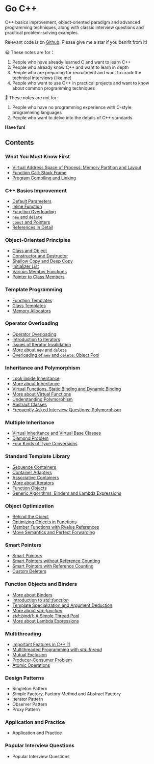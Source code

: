 # Go C++
C++ basics improvement, object-oriented paradigm and advanced programming techniques, along with classic interview questions and practical problem-solving examples.

Relevant code is on [Github](https://github.com/navining/gocpp). Please give me a star if you benifit from it!

:grinning: These notes are for：
1. People who have already learned C and want to learn C++
2. People who already know C++ and want to learn in depth
3. People who are preparing for recruitment and want to crack the technical interviews (like me)
4. People who want to use C++ in practical projects and want to know about common programming techniques

:slightly_frowning_face: These notes are not for:
1. People who have no programming experience with C-style programming languages
2. People who want to delve into the details of C++ standards

**Have fun!**

## Contents

### **What You Must Know First**

- [Virtual Address Space of Process: Memory Partition and Layout](https://github.com/navining/gocpp/blob/master/Chapter%201/Virtual-Address-Space-of-Process-Memory-Partition-and-Layout.md)
- [Function Call: Stack Frame](https://github.com/navining/gocpp/blob/master/Chapter%201/Function-Call-Stack-Frame.md)
- [Program Compiling and Linking](https://github.com/navining/gocpp/blob/master/Chapter%201/Program-Compiling-and-Linking.md)

### **C++ Basics Improvement**

- [Default Parameters](https://github.com/navining/gocpp/blob/master/Chapter%202/Default-Parameters.md)
- [Inline Function](https://github.com/navining/gocpp/blob/master/Chapter%202/Inline-Function.md)
- [Function Overloading](https://github.com/navining/gocpp/blob/master/Chapter%202/Function-Overloading.md)
- [`new` and `delete`](https://github.com/navining/gocpp/blob/master/Chapter%202/New-and-Delete.md)
- [`const` and Pointers](https://github.com/navining/gocpp/blob/master/Chapter%202/Const-and-Pointers.md)
- [References in Detail](https://github.com/navining/gocpp/blob/master/Chapter%202/References-in-Detail.md)

### **Object-Oriented Principles**

- [Class and Object](https://github.com/navining/gocpp/blob/master/Chapter%203/Class-and-Object.md)
- [Constructor and Destructor](https://github.com/navining/gocpp/blob/master/Chapter%203/Constructor-and-Destructor.md)
- [Shallow Copy and Deep Copy](https://github.com/navining/gocpp/blob/master/Chapter%203/Shallow-Copy-and-Deep-Copy.md)
- [Initializer List](https://github.com/navining/gocpp/blob/master/Chapter%203/Initializer-List.md)
- [Various Member Functions](https://github.com/navining/gocpp/blob/master/Chapter%203/Various-Member-Functions.md)
- [Pointer to Class Members](https://github.com/navining/gocpp/blob/master/Chapter%203/Pointer-to-Class-Members.md)

### **Template Programming**

- [Function Templates](https://github.com/navining/gocpp/blob/master/Chapter%204/Function-Templates.md)
- [Class Templates](https://github.com/navining/gocpp/blob/master/Chapter%204/Class-Templates.md)
- [Memory Allocators](https://github.com/navining/gocpp/blob/master/Chapter%204/Memory-Allocators.md)

### **Operator Overloading**

- [Operator Overloading](https://github.com/navining/gocpp/blob/master/Chapter%205/Operator-Overloading.md)
- [Introduction to Iterators](https://github.com/navining/gocpp/blob/master/Chapter%205/Introduction-to-Iterators.md)
- [Issues of Iterator Invalidation](https://github.com/navining/gocpp/blob/master/Chapter%205/Issues-of-Iterator-Invalidation.md)
- [More about `new` and `delete`](https://github.com/navining/gocpp/blob/master/Chapter%205/More-about-new-and-delete.md)
- [Overloading of `new` and `delete`: Object Pool](https://github.com/navining/gocpp/blob/master/Chapter%205/Overloading-of-new-and-delete-Object-Pool.md)

### **Inheritance and Polymorphism**

- [Look inside Inheritance](https://github.com/navining/gocpp/blob/master/Chapter%206/Look-inside-Inheritance.md)
- [More about Inheritance](https://github.com/navining/gocpp/blob/master/Chapter%206/More-about-Inheritance.md)
- [Virtual Functions, Static Binding and Dynamic Binding](https://github.com/navining/gocpp/blob/master/Chapter%206/Virtual-Functions-Static-Binding-and-Dynamic-Binding.md)
- [More about Virtual Functions](https://github.com/navining/gocpp/blob/master/Chapter%206/More-about-Virtual-Functions.md)
- [Understanding Polymorphism](https://github.com/navining/gocpp/blob/master/Chapter%206/Understanding-Polymorphism.md)
- [Abstract Classes](https://github.com/navining/gocpp/blob/master/Chapter%206/Abstract-Classes.md)
- [Frequently Asked Interview Questions: Polymorphism](https://github.com/navining/gocpp/blob/master/Chapter%206/Frequently-Asked-Interview-Questions-Polymorphism.md)

### **Multiple Inheritance**

- [Virtual Inheritance and Virtual Base Classes](https://github.com/navining/gocpp/blob/master/Chapter%207/Virtual-Inheritance-and-Virtual-Base-Classes.md)
- [Diamond Problem](https://github.com/navining/gocpp/blob/master/Chapter%207/Diamond-Problem.md)
- [Four Kinds of Type Conversions](https://github.com/navining/gocpp/blob/master/Chapter%207/Four-Kinds-of-Type-Conversions.md)

### **Standard Template Library**

- [Sequence Containers](https://github.com/navining/gocpp/blob/master/Chapter%208/Sequence-Containers.md)
- [Container Adapters](https://github.com/navining/gocpp/blob/master/Chapter%208/Container-Adapters.md)
- [Associative Containers](https://github.com/navining/gocpp/blob/master/Chapter%208/Associative-Containers.md)
- [More about Iterators](https://github.com/navining/gocpp/blob/master/Chapter%208/More-about-Iterators.md)
- [Function Objects](https://github.com/navining/gocpp/blob/master/Chapter%208/Function-Objects.md)
- [Generic Algorithms, Binders and Lambda Expressions](https://github.com/navining/gocpp/blob/master/Chapter%208/Generic-Algorithms-Binders-and-Lambda-Expressions.md)

### **Object Optimization**

- [Behind the Object](https://github.com/navining/gocpp/blob/master/Chapter%209/Behind-the-Object.md)
- [Optimizing Objects in Functions](https://github.com/navining/gocpp/blob/master/Chapter%209/Optimizing-Objects-in-Functions.md)
- [Member Functions with Rvalue References](https://github.com/navining/gocpp/blob/master/Chapter%209/Member-Functions-with-Rvalue-References.md)
- [Move Semantics and Perfect Forwarding](https://github.com/navining/gocpp/blob/master/Chapter%209/Move-Semantics-and-Perfect-Forwarding.md)

### **Smart Pointers**

- [Smart Pointers](https://github.com/navining/gocpp/blob/master/Chapter%2010/Smart-Pointers.md)
- [Smart Pointers without Reference Counting](https://github.com/navining/gocpp/blob/master/Chapter%2010/Smart-Pointers-without-Reference-Counting.md)
- [Smart Pointers with Reference Counting](https://github.com/navining/gocpp/blob/master/Chapter%2010/Smart-Pointers-with-Reference-Counting.md)
- [Custom Deleters](https://github.com/navining/gocpp/blob/master/Chapter%2010/Custom-Deleters.md)

### **Function Objects and Binders**

- [More about Binders](https://github.com/navining/gocpp/blob/master/Chapter%2011/More-about-Binders.md)
- [Introduction to *std::function*](https://github.com/navining/gocpp/blob/master/Chapter%2011/Introduction-to-std-function.md)
- [Template Specialization and Argument Deduction](https://github.com/navining/gocpp/blob/master/Chapter%2011/Template-Specialization-and-Argument-Deduction.md)
- [More about *std::function*](https://github.com/navining/gocpp/blob/master/Chapter%2011/More-about-std-function.md)
- [*std::bind()*: A Simple Thread Pool](https://github.com/navining/gocpp/blob/master/Chapter%2011/std-bind()-A-Simple-Thread-Pool.md)
- [More about Lambda Expressions](https://github.com/navining/gocpp/blob/master/Chapter%2011/More-about-Lambda-Expressions.md)

### **Multithreading**

- [Important Features in C++ 11](https://github.com/navining/gocpp/blob/master/Chapter%2012/Important-Features-in-C++11.md)
- [Multithreaded Programming with *std::thread*](https://github.com/navining/gocpp/blob/master/Chapter%2012/Multithreaded-Programming-with-std-thread.md)
- [Mutual Exclusion](https://github.com/navining/gocpp/blob/master/Chapter%2012/Mutual-Exclusion.md)
- [Producer-Consumer Problem](https://github.com/navining/gocpp/blob/master/Chapter%2012/Producer-Consumer-Problem.md)
- [Atomic Operations](https://github.com/navining/gocpp/blob/master/Chapter%2012/Atomic-Operations.md)

### **Design Patterns**

- Singleton Pattern
- Simple Factory, Factory Method and Abstract Factory
- Iterator Pattern
- Observer Pattern
- Proxy Pattern

### **Application and Practice**

- Application and Practice

### **Popular Interview Questions**

- Popular Interview Questions

